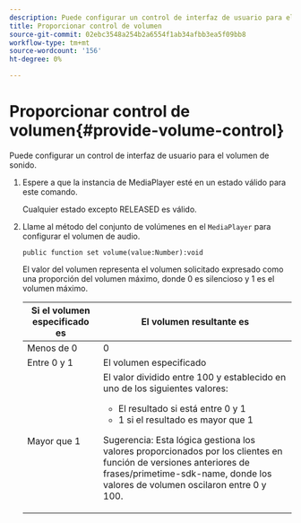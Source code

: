 ```yaml
---
description: Puede configurar un control de interfaz de usuario para el volumen de sonido.
title: Proporcionar control de volumen
source-git-commit: 02ebc3548a254b2a6554f1ab34afbb3ea5f09bb8
workflow-type: tm+mt
source-wordcount: '156'
ht-degree: 0%

---
```


# Proporcionar control de volumen{#provide-volume-control}

Puede configurar un control de interfaz de usuario para el volumen de sonido.

1. Espere a que la instancia de MediaPlayer esté en un estado válido para este comando.

   Cualquier estado excepto RELEASED es válido.
1. Llame al método del conjunto de volúmenes en el `MediaPlayer` para configurar el volumen de audio.

   ```
   public function set volume(value:Number):void
   ```

   El valor del volumen representa el volumen solicitado expresado como una proporción del volumen máximo, donde 0 es silencioso y 1 es el volumen máximo.

   <table id="table_144A2B1260374FBE8D976194F602DDC7"> 
   <thead> 
   <tr> 
      <th colname="col1" class="entry"> Si el volumen especificado es </th> 
      <th colname="col2" class="entry"> El volumen resultante es </th> 
   </tr> 
   </thead>
   <tbody> 
   <tr> 
      <td colname="col1"> Menos de 0 </td> 
      <td colname="col2"> 0 </td> 
   </tr> 
   <tr> 
      <td colname="col1"> Entre 0 y 1 </td> 
      <td colname="col2"> El volumen especificado </td> 
   </tr> 
   <tr> 
      <td colname="col1"> Mayor que 1 </td> 
      <td colname="col2"> El valor dividido entre 100 y establecido en uno de los siguientes valores: 
      <ul id="ul_8C2282F0EDC44A408820F5768709214F"> 
      <li id="li_B00BC6F4812D4000891358F762C8E492">El resultado si está entre 0 y 1 </li> 
      <li id="li_03B7F30662554F299320040CAC2DEB7A">1 si el resultado es mayor que 1 </li> 
      </ul> <p>Sugerencia: Esta lógica gestiona los valores proporcionados por los clientes en función de versiones anteriores de 
      <span class="codeph">frases/primetime-sdk-name</span>, donde los valores de volumen oscilaron entre 0 y 100. </p> </td> 
   </tr> 
   </tbody> 
   </table>
